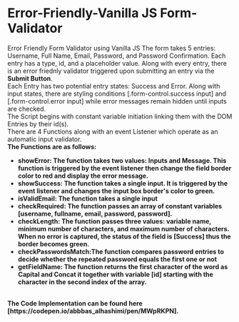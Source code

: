 # Error-Friendly-Vanilla JS Form-Validator
Error Friendly Form Validator using Vanilla JS
The form takes 5 entries: Username, Full Name, Email, Password, and Password Confirmation. Each entry has a type, id, and a placeholder value. Along with every entry, there is an error friednly validator triggered upon submitting an entry via the <b>Submit Button</b>.<br>
Each Entry has two potential entry states: Success and Error. Along with input states, there are styling conditions [.form-control.success input] and [.form-control.error input] while error messages remain hidden until inputs are checked.<br>
The Script begins with constant variable initiation linking them with the DOM Entries by their id(s).<br>
There are 4 Functions along with an event Listener which operate as an automatic input validator.<br>
<b> The Functions are as follows:<b><br>
<ul>
  <li><b>showError</b>: The function takes two values: Inputs and Message. This function is triggered by the event listener then change the field border color to red and display the error message.</li>
  <li><b>showSuccess</b>: The function takes a single input. It is triggered by the event listener and changes the input box border's color to green.</li>
  <li><b>isValidEmail</b>: The function takes a single input</li>
  <li><b>checkRequired</b>: The function passes an array of constant variables [username, fullname, email, password, password].</li>
 <li><b>checkLength</b>: The function passes three values: variable name, minimum number of characters, and maximum number of characters. When no error is captured, the status of the field is [Success] thus the border becomes green.</li>
  <li><b>checkPasswordsMatch</b>:The function compares password entries to decide whether the repeated password equals the first one or not</li>
  <li><b>getFieldName</b>: The function returns the first character of the word as Capital and Concat it together with variable [id] starting with the character in the second index of the array.</li>
</ul>
<br> The Code Implementation can be found here [https://codepen.io/abbbas_alhashimi/pen/MWpRKPN].
